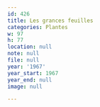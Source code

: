 ```yaml
---
id: 426
title: Les grances feuilles
categories: Plantes
w: 97
h: 77
location: null
note: null
file: null
year: '1967'
year_start: 1967
year_end: null
image: null

---
```

